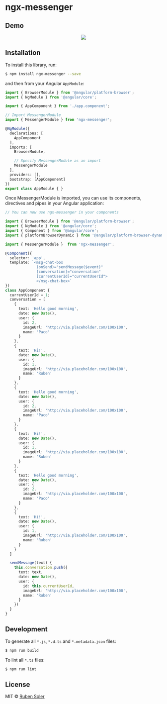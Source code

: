 # ngx-messenger
## Demo
<div style="text-align: center">
  <img src="https://rsginer.github.io/ngx-messenger/assets/demo.gif">
</div>

## Installation

To install this library, run:

```bash
$ npm install ngx-messenger --save
```

and then from your Angular `AppModule`:

```typescript
import { BrowserModule } from '@angular/platform-browser';
import { NgModule } from '@angular/core';

import { AppComponent } from './app.component';

// Import MessengerModule
import { MessengerModule } from 'ngx-messenger';

@NgModule({
  declarations: [
    AppComponent
  ],
  imports: [
    BrowserModule,

    // Specify MessengerModule as an import
    MessengerModule
  ],
  providers: [],
  bootstrap: [AppComponent]
})
export class AppModule { }
```

Once MessengerModule is imported, you can use its components, directives and pipes in your Angular application:

```typescript
// You can now use ngx-messenger in your components

import { BrowserModule } from '@angular/platform-browser';
import { NgModule } from '@angular/core';
import { Component } from '@angular/core';
import { platformBrowserDynamic } from '@angular/platform-browser-dynamic';

import { MessengerModule }  from 'ngx-messenger';

@Component({
  selector: 'app',
  template: `<msg-chat-box
              (onSend)="sendMessage($event)"
              [conversation]="conversation"
              [currentUserId]="currentUserId">
              </msg-chat-box>`
})
class AppComponent {
  currentUserId = 1;
  conversation = [
    {
      text: 'Hello good morning',
      date: new Date(),
      user: {
        id: 2,
        imageUrl: 'http://via.placeholder.com/100x100',
        name: 'Paco'
      }
    },
    {
      text: 'Hi!',
      date: new Date(),
      user: {
        id: 1,
        imageUrl: 'http://via.placeholder.com/100x100',
        name: 'Ruben'
      }
    },
    {
      text: 'Hello good morning',
      date: new Date(),
      user: {
        id: 2,
        imageUrl: 'http://via.placeholder.com/100x100',
        name: 'Paco'
      }
    },
    {
      text: 'Hi!',
      date: new Date(),
      user: {
        id: 1,
        imageUrl: 'http://via.placeholder.com/100x100',
        name: 'Ruben'
      }
    },
    {
      text: 'Hello good morning',
      date: new Date(),
      user: {
        id: 2,
        imageUrl: 'http://via.placeholder.com/100x100',
        name: 'Paco'
      }
    },
    {
      text: 'Hi!',
      date: new Date(),
      user: {
        id: 1,
        imageUrl: 'http://via.placeholder.com/100x100',
        name: 'Ruben'
      }
    }
  ]

  sendMessage(text) {
    this.conversation.push({
      text: text,
      date: new Date(),
      user: {
        id: this.currentUserId,
        imageUrl: 'http://via.placeholder.com/100x100',
        name: 'Ruben'
      }
    })
  }
}

```

## Development

To generate all `*.js`, `*.d.ts` and `*.metadata.json` files:

```bash
$ npm run build
```

To lint all `*.ts` files:

```bash
$ npm run lint
```

## License

MIT © [Ruben Soler](mailto:r.solerginer@gmail.com)
